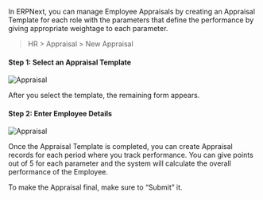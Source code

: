 In ERPNext, you can manage Employee Appraisals by creating an Appraisal
Template for each role with the parameters that define the performance by
giving appropriate weightage to each parameter.

> HR > Appraisal > New Appraisal

#### Step 1: Select an Appraisal Template

![Appraisal](assets/manual_erpnext_com/old_images/erpnext/appraisal-1.png)

After you select the template, the remaining form appears.

#### Step 2: Enter Employee Details

![Appraisal](assets/manual_erpnext_com/old_images/erpnext/appraisal-2.png)

Once the Appraisal Template is completed, you can create Appraisal records for
each period where you track performance. You can give points out of 5 for each
parameter and the system will calculate the overall performance of the
Employee.

To make the Appraisal final, make sure to “Submit” it.

